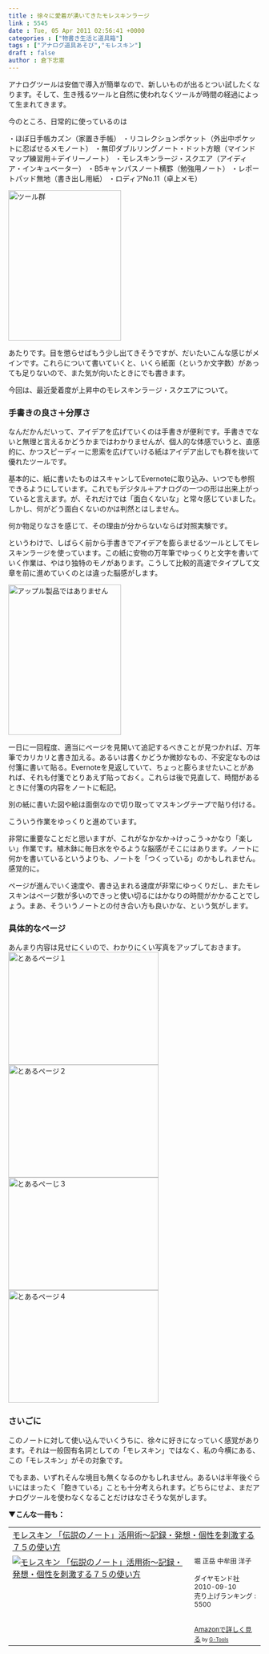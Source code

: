 ```yaml
---
title : 徐々に愛着が湧いてきたモレスキンラージ
link : 5545
date : Tue, 05 Apr 2011 02:56:41 +0000
categories : ["物書き生活と道具箱"]
tags : ["アナログ道具あそび","モレスキン"]
draft : false
author : 倉下忠憲
---
```


アナログツールは安価で導入が簡単なので、新しいものが出るとつい試したくなります。そして、生き残るツールと自然に使われなくツールが時間の経過によって生まれてきます。

今のところ、日常的に使っているのは

・ほぼ日手帳カズン（家置き手帳）
・リコレクションポケット（外出中ポケットに忍ばせるメモノート）
・無印ダブルリングノート・ドット方眼（マインドマップ練習用＋デイリーノート）
・モレスキンラージ・スクエア（アイディア・インキュベーター）
・B5キャンパスノート横罫（勉強用ノート）
・レポートパッド無地（書き出し用紙）
・ロディアNo.11（卓上メモ）

<img src="https://rashita.net/blog/wp-content/uploads/2011/04/screenshot-225x300.jpg" alt="ツール群" title="ツール群" width="225" height="300" class="alignnone size-medium wp-image-5546" />

あたりです。目を懲らせばもう少し出てきそうですが、だいたいこんな感じがメインです。これらについて書いていくと、いくら紙面（というか文字数）があっても足りないので、また気が向いたときにでも書きます。

今回は、最近愛着度が上昇中のモレスキンラージ・スクエアについて。

<h3>手書きの良さ＋分厚さ</h3>
なんだかんだいって、アイデアを広げていくのは手書きが便利です。手書きでないと無理と言えるかどうかまではわかりませんが、個人的な体感でいうと、直感的に、かつスピーディーに思索を広げていける紙はアイデア出しでも群を抜いて優れたツールです。

基本的に、紙に書いたものはスキャンしてEvernoteに取り込み、いつでも参照できるようにしています。これでもデジタル＋アナログの一つの形は出来上がっていると言えます。が、それだけでは「面白くないな」と常々感じていました。しかし、何がどう面白くないのかは判然とはしません。

何か物足りなさを感じて、その理由が分からないならば対照実験です。

というわけで、しばらく前から手書きでアイデアを膨らませるツールとしてモレスキンラージを使っています。この紙に安物の万年筆でゆっくりと文字を書いていく作業は、やはり独特のモノがあります。こうして比較的高速でタイプして文章を前に進めていくのとは違った脳感がします。

<img src="https://rashita.net/blog/wp-content/uploads/2011/04/screenshot3-225x300.jpg" alt="アップル製品ではありません" title="アップル製品ではありません" width="225" height="300" class="alignnone size-medium wp-image-5551" />

一日に一回程度、適当にページを見開いて追記するべきことが見つかれば、万年筆でカリカリと書き加える。あるいは書くかどうか微妙なもの、不安定なものは付箋に書いて貼る。Evernoteを見返していて、ちょっと膨らませたいことがあれば、それも付箋でとりあえず貼っておく。これらは後で見直して、時間があるときに付箋の内容をノートに転記。

別の紙に書いた図や絵は面倒なので切り取ってマスキングテープで貼り付ける。

こういう作業をゆっくりと進めています。

非常に重要なことだと思いますが、これがなかなか→けっこう→かなり「楽しい」作業です。植木鉢に毎日水をやるような脳感がそこにはあります。ノートに何かを書いているというよりも、ノートを「つくっている」のかもしれません。感覚的に。

ページが進んでいく速度や、書き込まれる速度が非常にゆっくりだし、またモレスキンはページ数が多いのできっと使い切るにはかなりの時間がかかることでしょう。まあ、そういうノートとの付き合い方も良いかな、という気がします。

<h3>具体的なページ</h3>
あんまり内容は見せにくいので、わかりにくい写真をアップしておきます。

<img src="https://rashita.net/blog/wp-content/uploads/2011/04/screenshot2-300x225.jpg" alt="とあるページ１" title="とあるページ１" width="300" height="225" class="alignnone size-medium wp-image-5547" />

<img src="https://rashita.net/blog/wp-content/uploads/2011/04/more3-300x225.jpg" alt="とあるページ２" title="とあるページ２" width="300" height="225" class="alignnone size-medium wp-image-5548" />

<img src="https://rashita.net/blog/wp-content/uploads/2011/04/more4-300x225.jpg" alt="とあるぺーじ３" title="とあるぺページ３" width="300" height="225" class="alignnone size-medium wp-image-5549" />

<img src="https://rashita.net/blog/wp-content/uploads/2011/04/more5-300x225.jpg" alt="とあるページ４" title="とあるページ４" width="300" height="225" class="alignnone size-medium wp-image-5550" />
<h3>さいごに</h3>
このノートに対して使い込んでいくうちに、徐々に好きになっていく感覚があります。それは一般固有名詞としての「モレスキン」ではなく、私の今横にある、この「モレスキン」がその対象です。

でもまあ、いずれそんな境目も無くなるのかもしれません。あるいは半年後ぐらいにはまったく「飽きている」ことも十分考えられます。どちらにせよ、まだアナログツールを使わなくなることだけはなさそうな気がします。

<strong>▼こんな一冊も：</strong>
<table  border="0" cellpadding="5"><tr><td colspan="2"><a href="http://www.amazon.co.jp/%E3%83%A2%E3%83%AC%E3%82%B9%E3%82%AD%E3%83%B3-%E3%80%8C%E4%BC%9D%E8%AA%AC%E3%81%AE%E3%83%8E%E3%83%BC%E3%83%88%E3%80%8D%E6%B4%BB%E7%94%A8%E8%A1%93%EF%BD%9E%E8%A8%98%E9%8C%B2%E3%83%BB%E7%99%BA%E6%83%B3%E3%83%BB%E5%80%8B%E6%80%A7%E3%82%92%E5%88%BA%E6%BF%80%E3%81%99%E3%82%8B%EF%BC%97%EF%BC%95%E3%81%AE%E4%BD%BF%E3%81%84%E6%96%B9-%E5%A0%80-%E6%AD%A3%E5%B2%B3/dp/4478013268%3FSubscriptionId%3D15SMZCTB9V8NGR2TW082%26tag%3Drashita1000-22%26linkCode%3Dxm2%26camp%3D2025%26creative%3D165953%26creativeASIN%3D4478013268" target="_top">モレスキン 「伝説のノート」活用術～記録・発想・個性を刺激する７５の使い方</a><img src="http://www.assoc-amazon.jp/e/ir?t=rashita1000-22&l=ur2&o=9" width="1" height="1" style="border: none;" alt="" /></td></tr><tr><td valign="top"><a href="http://www.amazon.co.jp/%E3%83%A2%E3%83%AC%E3%82%B9%E3%82%AD%E3%83%B3-%E3%80%8C%E4%BC%9D%E8%AA%AC%E3%81%AE%E3%83%8E%E3%83%BC%E3%83%88%E3%80%8D%E6%B4%BB%E7%94%A8%E8%A1%93%EF%BD%9E%E8%A8%98%E9%8C%B2%E3%83%BB%E7%99%BA%E6%83%B3%E3%83%BB%E5%80%8B%E6%80%A7%E3%82%92%E5%88%BA%E6%BF%80%E3%81%99%E3%82%8B%EF%BC%97%EF%BC%95%E3%81%AE%E4%BD%BF%E3%81%84%E6%96%B9-%E5%A0%80-%E6%AD%A3%E5%B2%B3/dp/4478013268%3FSubscriptionId%3D15SMZCTB9V8NGR2TW082%26tag%3Drashita1000-22%26linkCode%3Dxm2%26camp%3D2025%26creative%3D165953%26creativeASIN%3D4478013268" target="_top"><img src="http://ecx.images-amazon.com/images/I/41VgbswUmcL._SL160_.jpg" border="0" alt="モレスキン 「伝説のノート」活用術～記録・発想・個性を刺激する７５の使い方" /></a></td><td valign="top"><font size="-1">堀 正岳 中牟田 洋子 <br /><br />ダイヤモンド社  2010-09-10<br />売り上げランキング : 5500<br /><br /><br /><a href="http://www.amazon.co.jp/%E3%83%A2%E3%83%AC%E3%82%B9%E3%82%AD%E3%83%B3-%E3%80%8C%E4%BC%9D%E8%AA%AC%E3%81%AE%E3%83%8E%E3%83%BC%E3%83%88%E3%80%8D%E6%B4%BB%E7%94%A8%E8%A1%93%EF%BD%9E%E8%A8%98%E9%8C%B2%E3%83%BB%E7%99%BA%E6%83%B3%E3%83%BB%E5%80%8B%E6%80%A7%E3%82%92%E5%88%BA%E6%BF%80%E3%81%99%E3%82%8B%EF%BC%97%EF%BC%95%E3%81%AE%E4%BD%BF%E3%81%84%E6%96%B9-%E5%A0%80-%E6%AD%A3%E5%B2%B3/dp/4478013268%3FSubscriptionId%3D15SMZCTB9V8NGR2TW082%26tag%3Drashita1000-22%26linkCode%3Dxm2%26camp%3D2025%26creative%3D165953%26creativeASIN%3D4478013268" target="_top">Amazonで詳しく見る</a></font><font size="-2"> by <a href="http://www.goodpic.com/mt/aws/index.html" >G-Tools</a></font></td></tr></table>


